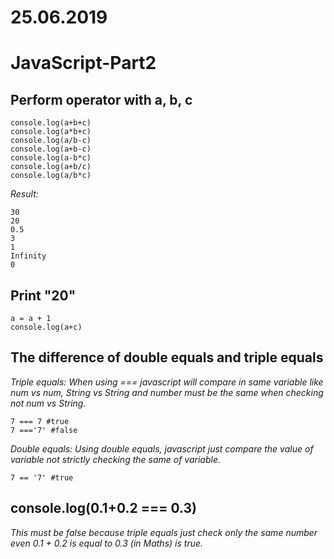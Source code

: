# 25.06.2019
# JavaScript-Part2
## Perform operator with a, b, c
``` var a = 1, b = 2, c = "0", d
console.log(a+b+c)
console.log(a*b+c)
console.log(a/b-c)
console.log(a+b-c)
console.log(a-b*c)
console.log(a+b/c)
console.log(a/b*c)
```
_Result:_
```
30 
20 
0.5 
3 
1 
Infinity 
0 
```
## Print "20"
```
a = a + 1
console.log(a+c)
```
## The difference of double equals and triple equals
_Triple equals:_
_When using === javascript will compare in same variable like num vs num, String vs String and number must be the same when checking not num vs String._
``` 
7 === 7 #true
7 ==='7' #false
```
_Double equals:_
_Using double equals, javascript just compare the value of variable not strictly checking the same of variable._
```
7 == '7' #true
```
## console.log(0.1+0.2 === 0.3)
_This must be false because triple equals just check only the same number even 0.1 + 0.2 is equal to 0.3 (in Maths) is true._
